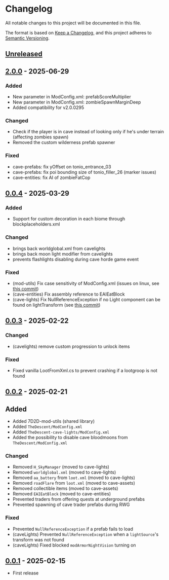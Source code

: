 # Changelog

All notable changes to this project will be documented in this file.

The format is based on [Keep a Changelog](https://keepachangelog.com/en/1.1.0/), and this project adheres to [Semantic Versioning](https://semver.org/spec/v2.0.0.html).

## [Unreleased]

## [2.0.0] - 2025-06-29

### Added
- New parameter in ModConfig.xml: prefabScoreMultiplier
- New parameter in ModConfig.xml: zombieSpawnMarginDeep
- Added compatibility for v2.0.0295

### Changed
- Check if the player is in cave instead of looking only if he's under terrain (affecting zombies spawn)
- Removed the custom wilderness prefab spawner

### Fixed
- cave-prefabs: fix yOffset on tonio_entrance_03
- cave-prefabs: fix poi bounding size of tonio_filler_26 (marker issues)
- cave-entities: fix AI of zombieFatCop

## [0.0.4] - 2025-03-29

### Added
- Support for custom decoration in each biome through blockplaceholders.xml

### Changed
- brings back worldglobal.xml from cavelights
- brings back moon light modifier from cavelights
- prevents flashlights disabling during cave horde game event

### Fixed
- (mod-utils)     Fix case sensitivity of ModConfig.xml (issues on linux, see [this commit](https://github.com/VisualDev-FR/7D2D-mod-utils/commit/34f348a1e697a848c4c9aa498be65e2bc08528ba))
- (cave-entities) Fix assembly reference to EAIEatBlock
- (cave-lights)   Fix NullReferenceException if no Light component can be found on lightTransform (see [this commit](https://github.com/VisualDev-FR/7D2D-Powered-flashights/commit/6d8ef6e3e4012b3a6a105d4e05343658bd132ee6))

## [0.0.3] - 2025-02-22

### Changed
- (cavelights) remove custom progression to unlock items

### Fixed
- Fixed vanilla LootFromXml.cs to prevent crashing if a lootgroop is not found

## [0.0.2] - 2025-02-21

## Added
- Added 7D2D-mod-utils (shared library)
- Added `TheDescent/ModConfig.xml`
- Added `TheDescent-cave-lights/ModConfig.xml`
- Added the possibility to disable cave bloodmoons from `TheDescent/ModConfig.xml`

### Changed
- Removed `H_SkyManager` (moved to cave-lights)
- Removed `worldglobal.xml` (moved to cave-lights)
- Removed `aa_battery` from `loot.xml` (moved to cave-lights)
- Removed `roadFlare` from `loot.xml` (moved to cave-assets)
- Removed collectible items (moved to cave-assets)
- Removed `EAIEatBlock` (moved to cave-entities)
- Prevented traders from offering quests at underground prefabs
- Prevented spawning of cave trader prefabs during RWG

### Fixed
- Prevented `NullReferenceException` if a prefab fails to load
- (caveLights) Prevented `NullReferenceException` when a `lightSource`'s transform was not found
- (caveLights) Fixed blocked `modArmorNightVision` turning on


## [0.0.1] - 2025-02-15

- First release


[unreleased]: https://github.com/VisualDev-FR/7D2D-Procedural-Caves/compare/master...unreleased
[2.0.0]: https://github.com/VisualDev-FR/7D2D-Procedural-Caves/compare/0.0.4...2.0.0
[0.0.4]: https://github.com/VisualDev-FR/7D2D-Procedural-Caves/compare/0.0.3...0.0.4
[0.0.3]: https://github.com/VisualDev-FR/7D2D-Procedural-Caves/compare/0.0.2...0.0.3
[0.0.2]: https://github.com/VisualDev-FR/7D2D-Procedural-Caves/compare/0.0.1...0.0.2
[0.0.1]: https://github.com/VisualDev-FR/7D2D-Procedural-Caves/tree/0.0.1
